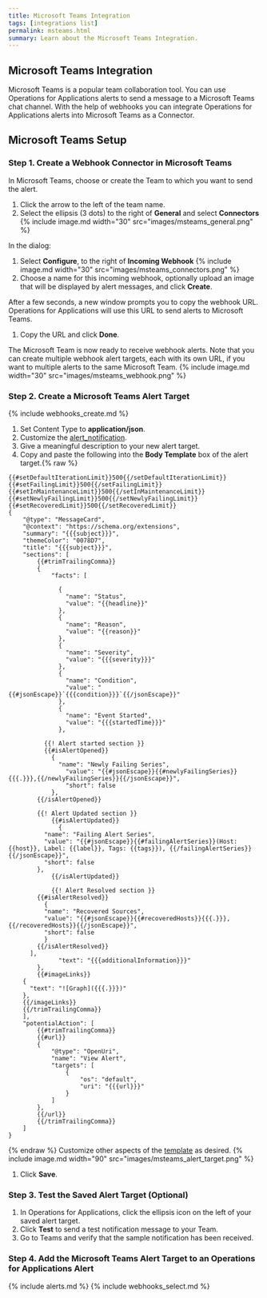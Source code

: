 ```yaml
---
title: Microsoft Teams Integration
tags: [integrations list]
permalink: msteams.html
summary: Learn about the Microsoft Teams Integration.
---
```

## Microsoft Teams Integration

Microsoft Teams is a popular team collaboration tool. 
You can use Operations for Applications alerts to send a message to a Microsoft Teams chat channel. With the help of webhooks you can integrate Operations for Applications alerts into Microsoft Teams as a Connector.

## Microsoft Teams Setup


### Step 1. Create a Webhook Connector in Microsoft Teams
In Microsoft Teams, choose or create the Team to which you want to send the alert.
  1. Click the arrow to the left of the team name.
  1. Select the ellipsis (3 dots) to the right of **General** and select **Connectors**
{% include image.md width="30" src="images/msteams_general.png" %}

In the dialog:
  1. Select **Configure**, to the right of  **Incoming Webhook**
{% include image.md width="30" src="images/msteams_connectors.png" %}
  1. Choose a name for this incoming webhook, optionally upload an image that will be displayed by alert messages, and click **Create**.

After a few seconds, a new window prompts you to copy the webhook URL. Operations for Applications will use this URL to send alerts to Microsoft Teams.

  1. Copy the URL and click **Done**.

The Microsoft Team is now ready to receive webhook alerts. Note that you can create multiple webhook alert targets, each with its own URL, if you want to multiple alerts to the same Microsoft Team.
{% include image.md width="30" src="images/msteams_webhook.png" %}
### Step 2. Create a Microsoft Teams Alert Target
{% include webhooks_create.md %}
1. Set Content Type to **application/json**.
1. Customize the [alert_notification](https://docs.wavefront.com/alert_target_customizing.html).
1. Give a meaningful description to your new alert target.
1. Copy and paste the following into the **Body Template** box of the alert target.{% raw %}
```
{{#setDefaultIterationLimit}}500{{/setDefaultIterationLimit}}
{{#setFailingLimit}}500{{/setFailingLimit}}
{{#setInMaintenanceLimit}}500{{/setInMaintenanceLimit}}
{{#setNewlyFailingLimit}}500{{/setNewlyFailingLimit}}
{{#setRecoveredLimit}}500{{/setRecoveredLimit}}
{
	"@type": "MessageCard",
	"@context": "https://schema.org/extensions",
	"summary": "{{{subject}}}",
	"themeColor": "0078D7",
	"title": "{{{subject}}}",
	"sections": [
		{{#trimTrailingComma}}
		{
			"facts": [

			  {
			    "name": "Status",
			    "value": "{{headline}}"
			  },
			  {
			    "name": "Reason",
			    "value": "{{reason}}"
			  },
			  {
			    "name": "Severity",
			    "value": "{{{severity}}}"
			  },
			  {
			    "name": "Condition",
			    "value": "{{#jsonEscape}}`{{{condition}}}`{{/jsonEscape}}"
			  },
			  {
			    "name": "Event Started",
			    "value": "{{{startedTime}}}"
			  },

	      {{! Alert started section }}
	      {{#isAlertOpened}}
	        {
        	  "name": "Newly Failing Series",
		        "value": "{{#jsonEscape}}{{#newlyFailingSeries}}{{{.}}},{{/newlyFailingSeries}}{{/jsonEscape}}",
		        "short": false
	        },
        {{/isAlertOpened}}

        {{! Alert Updated section }}
		    {{#isAlertUpdated}}
		      {
          "name": "Failing Alert Series",
          "value": "{{#jsonEscape}}{{#failingAlertSeries}}(Host: {{host}}, Label: {{label}}, Tags: {{tags}}), {{/failingAlertSeries}}{{/jsonEscape}}",
          "short": false
        },
		    {{/isAlertUpdated}}

		    {{! Alert Resolved section }}
        {{#isAlertResolved}}
          {
          "name": "Recovered Sources",
          "value": "{{#jsonEscape}}{{#recoveredHosts}}{{{.}}},{{/recoveredHosts}}{{/jsonEscape}}",
          "short": false
          }
        {{/isAlertResolved}}
      ],
			  "text": "{{{additionalInformation}}}"
		},
		{{#imageLinks}}
    {
      "text": "![Graph]({{{.}}})"
    },
    {{/imageLinks}}
    {{/trimTrailingComma}}
	],
	"potentialAction": [
		{{#trimTrailingComma}}
		{{#url}}
		{
			"@type": "OpenUri",
			"name": "View Alert",
			"targets": [
                {
                    "os": "default",
                    "uri": "{{{url}}}"
                }
            ]
		},
		{{/url}}
		{{/trimTrailingComma}}
	]
}
```
{% endraw %}
Customize other aspects of the [template](https://docs.wavefront.com/alert_target_customizing.html) as desired.
{% include image.md width="90" src="images/msteams_alert_target.png" %}
1. Click **Save**.

### Step 3. Test the Saved Alert Target (Optional)
1. In Operations for Applications, click the ellipsis icon on the left of your saved alert target.
1. Click **Test** to send a test notification message to your Team.
1. Go to Teams and verify that the sample notification has been received.

### Step 4. Add the Microsoft Teams Alert Target to an Operations for Applications Alert

{% include alerts.md %}
{% include webhooks_select.md %}



